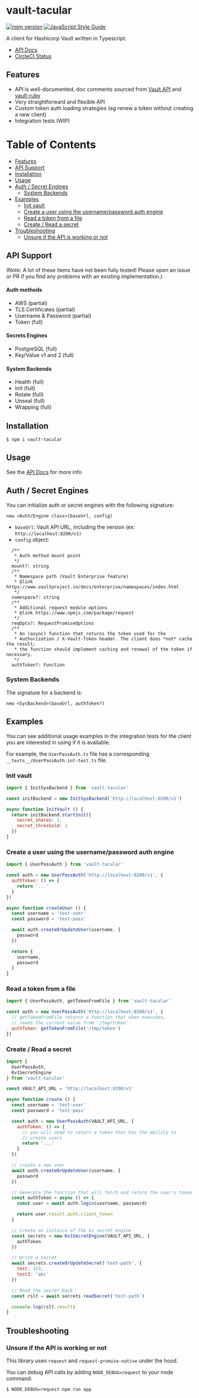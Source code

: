 # vault-tacular

[![npm version](https://badge.fury.io/js/vault-tacular.svg)](https://badge.fury.io/js/vault-tacular) [![JavaScript Style Guide](https://img.shields.io/badge/code_style-standard-brightgreen.svg)](https://standardjs.com)

A client for Hashicorp Vault written in Typescript.

- [API Docs](api-docs)
- [CircleCI Status](https://circleci.com/gh/theogravity/vault-tacular)

## Features

- API is well-documented, doc comments sourced from
  [Vault API](https://www.vaultproject.io/api) and
  [vault-ruby](https://github.com/hashicorp/vault-ruby)
- Very straightforward and flexible API
- Custom token auth loading strategies (eg renew a token without
  creating a new client)
- Integration tests (WIP)

[TOC]: #

# Table of Contents
- [Features](#features)
- [API Support](#api-support)
- [Installation](#installation)
- [Usage](#usage)
- [Auth / Secret Engines](#auth--secret-engines)
    - [System Backends](#system-backends)
- [Examples](#examples)
    - [Init vault](#init-vault)
    - [Create a user using the username/password auth engine](#create-a-user-using-the-usernamepassword-auth-engine)
    - [Read a token from a file](#read-a-token-from-a-file)
    - [Create / Read a secret](#create--read-a-secret)
- [Troubleshooting](#troubleshooting)
    - [Unsure if the API is working or not](#unsure-if-the-api-is-working-or-not)


## API Support

(Note: A lot of these items have not been fully tested! Please open an
issue or PR if you find any problems with an existing implementation.)

#### Auth methods

- AWS (partial)
- TLS Certificates (partial)
- Username & Password (partial)
- Token (full)

#### Secrets Engines

- PostgreSQL (full)
- Key/Value v1 and 2 (full)

#### System Backends

- Health (full)
- Init (full)
- Rotate (full)
- Unseal (full)
- Wrapping (full)

## Installation

`$ npm i vault-tacular`

## Usage

See the [API Docs](api-docs/) for more info

## Auth / Secret Engines

You can initialize auth or secret engines with the following signature:

`new <Auth/Engine class>(baseUrl, config)`

- `baseUrl`: Vault API URL, including the version (ex:
  `http://localhost:8200/v1)`
- `config` object:

```
  /**
   * Auth method mount point
   */
  mount?: string
  /**
   * Namespace path (Vault Enterprise feature)
   * @link https://www.vaultproject.io/docs/enterprise/namespaces/index.html
   */
  namespace?: string
  /**
   * Additional request module options
   * @link https://www.npmjs.com/package/request
   */
  reqOpts?: RequestPromiseOptions
  /**
   * An (async) function that returns the token used for the
   * Authorization / X-Vault-Token header. The client does *not* cache the result;
   * the function should implement caching and renewal of the token if necessary.
   */
  authToken?: Function
```

### System Backends

The signature for a backend is:

`new <SysBackend>(baseUrl, authToken?)`

## Examples

You can see additional usage examples in the integration tests for the
client you are interested in using if it is available.

For example, the `UserPassAuth.ts` file has a corresponding
`__tests__/UserPassAuth.int-test.ts` file.

### Init vault

```javascript
import { InitSysBackend } from 'vault-tacular'

const initBackend = new InitSysBackend('http://localhost:8200/v1')

async function InitVault () {
  return initBackend.startInit({
    secret_shares: 1,
    secret_threshold: 1
  })
}
```

### Create a user using the username/password auth engine

```javascript
import { UserPassAuth } from 'vault-tacular'

const auth = new UserPassAuth('http://localhost:8200/v1', {
  authToken: () => {
    return '...'
  }
})

async function createUser () {
  const username = 'test-user'
  const password = 'test-pass'

  await auth.createOrUpdateUser(username, {
    password
  })

  return {
    username,
    password
  }
}
```

### Read a token from a file

```javascript
import { UserPassAuth, getTokenFromFile } from 'vault-tacular'

const auth = new UserPassAuth('http://localhost:8200/v1', {
  // getTokenFromFile returns a function that when executes,
  // reads the current value from '/tmp/token'
  authToken: getTokenFromFile('/tmp/token')
})
```

### Create / Read a secret

```javascript
import {
  UserPassAuth,
  Kv1SecretEngine
} from 'vault-tacular'

const VAULT_API_URL = 'http://localhost:8200/v1'

async function create () {
  const username = 'test-user'
  const password = 'test-pass'

  const auth = new UserPassAuth(VAULT_API_URL, {
    authToken: () => {
      // you will need to return a token that has the ability to
      // create users
      return '...'
    }
  })

  // create a new user
  await auth.createOrUpdateUser(username, {
    password
  })

  // Generate the function that will fetch and return the user's token
  const authToken = async () => {
    const user = await auth.login(username, password)

    return user.result.auth.client_token
  }

  // Create an instance of the kv secret engine
  const secrets = new Kv1SecretEngine(VAULT_API_URL, {
    authToken
  })

  // Write a secret
  await secrets.createOrUpdateSecret('test-path', {
    test: 123,
    test2: 'abc'
  })

  // Read the secret back
  const rslt = await secrets.readSecret('test-path')

  console.log(rslt.result)
}
```

## Troubleshooting

### Unsure if the API is working or not

This library uses `request` and `request-promise-native` under the hood.

You can debug API calls by adding `NODE_DEBUG=request` to your
node command:

`$ NODE_DEBUG=request npm run app`
